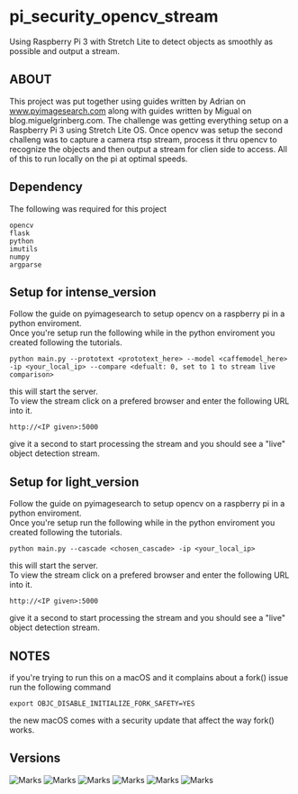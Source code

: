 # pi_security_opencv_stream
Using Raspberry Pi 3 with Stretch Lite to detect objects as smoothly as possible and output a stream.

## ABOUT

This project was put together using guides written by Adrian on www.pyimagesearch.com along with guides written by Migual on blog.miguelgrinberg.com. The challenge was getting everything setup on a Raspberry Pi 3 using Stretch Lite OS. Once opencv was setup the second challeng was to capture a camera rtsp stream, process it thru opencv to recognize the objects and then output a stream for clien side to access. All of this to run locally on the pi at optimal speeds.

## Dependency

The following was required for this project
```
opencv
flask
python
imutils
numpy
argparse
```

## Setup for intense\_version

Follow the guide on pyimagesearch to setup opencv on a raspberry pi in a python enviroment.  
Once you're setup run the following while in the python enviroment you created following the tutorials.
```
python main.py --prototext <prototext_here> --model <caffemodel_here> -ip <your_local_ip> --compare <defualt: 0, set to 1 to stream live comparison>
```
this will start the server.  
To view the stream click on a prefered browser and enter the following URL into it.
```
http://<IP given>:5000
```
give it a second to start processing the stream and you should see a "live" object detection stream.

## Setup for light\_version

Follow the guide on pyimagesearch to setup opencv on a raspberry pi in a python enviroment.  
Once you're setup run the following while in the python enviroment you created following the tutorials.
```
python main.py --cascade <chosen_cascade> -ip <your_local_ip>
```
this will start the server.  
To view the stream click on a prefered browser and enter the following URL into it.
```
http://<IP given>:5000
```
give it a second to start processing the stream and you should see a "live" object detection stream.

## NOTES

if you're trying to run this on a macOS and it complains about a fork() issue run the following command
```
export OBJC_DISABLE_INITIALIZE_FORK_SAFETY=YES
```
the new macOS comes with a security update that affect the way fork() works.

## Versions

![Marks](https://img.shields.io/badge/Raspberry%20Pi-3%20B-blue.svg)
![Marks](https://img.shields.io/badge/Raspbian-Stretch%20Lite-blue.svg)
![Marks](https://img.shields.io/badge/OpenCV-4.0.0-orange.svg)
![Marks](https://img.shields.io/badge/license-MIT-orange.svg)
![Marks](https://img.shields.io/pypi/pyversions/Django.svg)
![Marks](https://img.shields.io/pypi/status/Django.svg)
